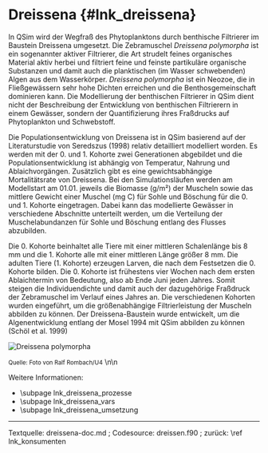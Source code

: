 Dreissena {#lnk_dreissena}
==========

In QSim wird der Wegfraß des Phytoplanktons durch benthische Filtrierer im 
Baustein Dreissena umgesetzt. Die Zebramuschel *Dreissena polymorpha* ist ein 
sogenannter aktiver Filtrierer, die Art strudelt feines organisches Material 
aktiv herbei und filtriert feine und feinste partikuläre organische Substanzen 
und damit auch die planktischen (im Wasser schwebenden) Algen aus dem 
Wasserkörper. *Dreissena polymorpha* ist ein Neozoe, die in Fließgewässern sehr 
hohe Dichten erreichen und die Benthosgemeinschaft dominieren kann. 
Die Modellierung der benthischen Filtrierer in QSim dient nicht der Beschreibung 
der Entwicklung von benthischen Filtrierern in einem Gewässer, sondern der 
Quantifizierung ihres Fraßdrucks auf Phytoplankton und Schwebstoff.

Die Populationsentwicklung von Dreissena ist in QSim basierend auf der 
Literaturstudie von Seredszus (1998) relativ detailliert modelliert worden. Es 
werden mit der 0. und 1. Kohorte zwei Generationen abgebildet und die 
Populationsentwicklung ist abhängig von Temperatur, Nahrung und 
Ablaichvorgängen. Zusätzlich gibt es eine gewichtsabhängige Mortalitätsrate von 
Dreissena. Bei den Simulationsläufen werden am Modellstart am 01.01. jeweils die 
Biomasse (g/m²) der Muscheln sowie das mittlere Gewicht einer Muschel (mg C) für 
Sohle und Böschung für die 0. und 1. Kohorte eingetragen. Dabei kann das 
modellierte Gewässer in verschiedene Abschnitte unterteilt werden, um die 
Verteilung der Muschelabundanzen für Sohle und Böschung entlang des Flusses 
abzubilden. 

Die 0. Kohorte beinhaltet alle Tiere mit einer mittleren Schalenlänge bis 8 mm 
und die 1. Kohorte alle mit einer mittleren Länge größer 8 mm. Die adulten Tiere 
(1. Kohorte) erzeugen Larven, die nach dem Festsetzen die 0. Kohorte bilden. 
Die 0. Kohorte ist frühestens vier Wochen nach dem ersten Ablaichtermin von 
Bedeutung, also ab Ende Juni jeden Jahres. Somit steigen die Individuendichte 
und damit auch der dazugehörige Fraßdruck der Zebramuschel im Verlauf eines 
Jahres an. Die verschiedenen Kohorten wurden eingeführt, um die größenabhängige 
Filtrierleistung der Muscheln abbilden zu können. Der Dreissena-Baustein wurde 
entwickelt, um die Algenentwicklung entlang der Mosel 1994 mit QSim abbilden zu 
können (Schöl et al. 1999)

![<i>Dreissena polymorpha</i>](img/Dreissena_sp5_RalfRombach_BfGU4.jpg)

<small>Quelle: Foto von Ralf Rombach/U4</small>
\n\n

Weitere Informationen:
- \subpage lnk_dreissena_prozesse
- \subpage lnk_dreissena_vars
- \subpage lnk_dreissena_umsetzung




<hr>
Textquelle: dreissena-doc.md ; Codesource: dreissen.f90 ; 
zurück: \ref lnk_konsumenten


